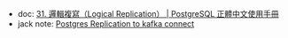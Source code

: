 
- doc:  [31. 邏輯複寫（Logical Replication） | PostgreSQL 正體中文使用手冊](https://docs.postgresql.tw/server-administration/logical-replication)
- jack note: [Postgres Replication to kafka connect](https://hackmd.io/2Yq4sDK7QiuVadfdjcFSzw)